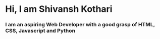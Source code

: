 <h1>Hi, I am Shivansh Kothari</h1>
<h3>I am an aspiring Web Developer with a good grasp of HTML, CSS, Javascript and Python</h3>
